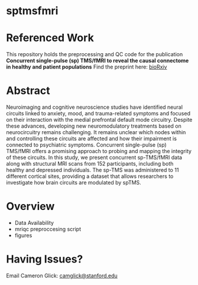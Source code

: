 # sptmsfmri

# Referenced Work
This repository holds the preprocessing and QC code for the publication **Concurrent single-pulse (sp) TMS/fMRI to reveal the causal connectome in healthy and patient populations** Find the preprint here: [bioRxiv](https://www.biorxiv.org/content/10.1101/2024.09.25.614833v1)

# Abstract
Neuroimaging and cognitive neuroscience studies have identified neural circuits linked to anxiety, mood, and trauma-related symptoms and focused on their interaction with the medial prefrontal default mode circuitry. Despite these advances, developing new neuromodulatory treatments based on neurocircuitry remains challenging. It remains unclear which nodes within and controlling these circuits are affected and how their impairment is connected to psychiatric symptoms. Concurrent single-pulse (sp) TMS/fMRI offers a promising approach to probing and mapping the integrity of these circuits. In this study, we present concurrent sp-TMS/fMRI data along with structural MRI scans from 152 participants, including both healthy and depressed individuals. The sp-TMS was administered to 11 different cortical sites, providing a dataset that allows researchers to investigate how brain circuits are modulated by spTMS.

# Overview
- Data Availability
- mriqc preproccesing script
- figures

# Having Issues?

Email Cameron Glick: camglick@stanford.edu
